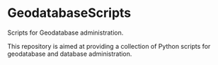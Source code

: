 # GeodatabaseScripts
Scripts for Geodatabase administration. 

This repository is aimed at providing a collection of Python scripts for geodatabase and database administration. 
